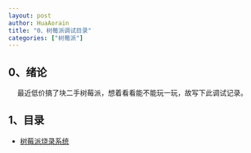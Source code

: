 ```yaml
---
layout: post
author: HuaAorain
title: "0、树莓派调试目录"
categories: ["树莓派"]
---
```


## 0、绪论

&emsp; 最近低价搞了块二手树莓派，想着看看能不能玩一玩，故写下此调试记录。


## 1、目录
- [树莓派烧录系统](https://huaaorain.github.io/1-树莓派烧录系统)